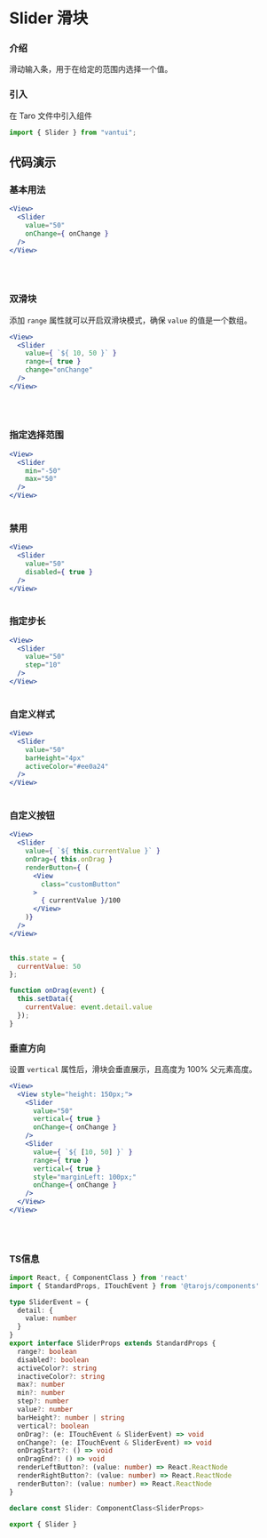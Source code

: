 # Slider 滑块

### 介绍

滑动输入条，用于在给定的范围内选择一个值。

### 引入

在 Taro 文件中引入组件

```js
import { Slider } from "vantui"; 
```

## 代码演示

### 基本用法

```jsx
<View>
  <Slider
    value="50"
    onChange={ onChange }
  />
</View>
 
```

```js
 
```

### 双滑块

添加 `range` 属性就可以开启双滑块模式，确保 `value` 的值是一个数组。

```jsx
<View>
  <Slider
    value={ `${ 10, 50 }` }
    range={ true }
    change="onChange"
  />
</View>
 
```

```js
 
```

### 指定选择范围

```jsx
<View>
  <Slider
    min="-50"
    max="50"
  />
</View>
 
```

### 禁用

```jsx
<View>
  <Slider
    value="50"
    disabled={ true }
  />
</View>
 
```

### 指定步长

```jsx
<View>
  <Slider
    value="50"
    step="10"
  />
</View>
 
```

### 自定义样式

```jsx
<View>
  <Slider
    value="50"
    barHeight="4px"
    activeColor="#ee0a24"
  />
</View>
 
```

### 自定义按钮

```jsx
<View>
  <Slider
    value={ `${ this.currentValue }` }
    onDrag={ this.onDrag }
    renderButton={ (
      <View
        class="customButton"
      >
        { currentValue }/100
      </View>
    )}
  />
</View>
 
```

```js
this.state = {
  currentValue: 50
};

function onDrag(event) {
  this.setData({
    currentValue: event.detail.value
  });
} 
```

### 垂直方向

设置 `vertical` 属性后，滑块会垂直展示，且高度为 100% 父元素高度。

```jsx
<View>
  <View style="height: 150px;">
    <Slider
      value="50"
      vertical={ true }
      onChange={ onChange }
    />
    <Slider
      value={ `${ [10, 50] }` }
      range={ true }
      vertical={ true }
      style="marginLeft: 100px;"
      onChange={ onChange }
    />
  </View>
</View>
 
```

```js
 
```
### TS信息
```ts 
import React, { ComponentClass } from 'react'
import { StandardProps, ITouchEvent } from '@tarojs/components'

type SliderEvent = {
  detail: {
    value: number
  }
}
export interface SliderProps extends StandardProps {
  range?: boolean
  disabled?: boolean
  activeColor?: string
  inactiveColor?: string
  max?: number
  min?: number
  step?: number
  value?: number
  barHeight?: number | string
  vertical?: boolean
  onDrag?: (e: ITouchEvent & SliderEvent) => void
  onChange?: (e: ITouchEvent & SliderEvent) => void
  onDragStart?: () => void
  onDragEnd?: () => void
  renderLeftButton?: (value: number) => React.ReactNode
  renderRightButton?: (value: number) => React.ReactNode
  renderButton?: (value: number) => React.ReactNode
}

declare const Slider: ComponentClass<SliderProps>

export { Slider }
```